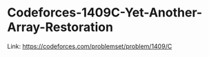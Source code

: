 # Codeforces-1409C-Yet-Another-Array-Restoration
Link: https://codeforces.com/problemset/problem/1409/C
